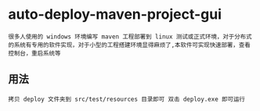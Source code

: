 # auto-deploy-maven-project-gui

    很多人使用的 windows 环境编写 maven 工程部署到 linux 测试或正式环境，对于分布式的系统有专用的软件实现，对于小型的工程搭建环境显得麻烦了,本软件可实现快速部署，查看控制台，重启系统等

## 用法
	拷贝 deploy 文件夹到 src/test/resources 目录即可 双击 deploy.exe 即可运行

